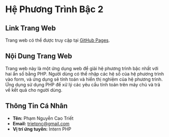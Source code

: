 # Hệ Phương Trình Bậc 2 

## Link Trang Web

Trang web có thể được truy cập tại [GitHub Pages](https://pnctriet.github.io/PER_phpintern_MagenestJSC/).

## Nội Dung Trang Web

Trang web này là một ứng dụng web để giải hệ phương trình bậc nhất với hai ẩn số bằng PHP. Người dùng có thể nhập các hệ số của hệ phương trình vào form, và ứng dụng sẽ tính toán và hiển thị nghiệm của hệ phương trình. Ứng dụng sử dụng PHP để xử lý các yêu cầu tính toán trên máy chủ và trả về kết quả cho người dùng.

## Thông Tin Cá Nhân

- **Tên:** Phạm Nguyễn Cao Triết
- **Email:** [trietpnc@gmail.com](mailto:trietpnc@gmail.com)
- **Vị trí ứng tuyển:** Intern PHP

